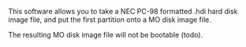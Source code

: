 This software allows you to take a NEC PC-98 formatted .hdi hard disk image file, and put the first partition onto a MO disk image file.

The resulting MO disk image file will not be bootable (todo).

